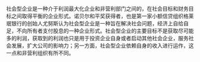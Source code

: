 社会型企业是一种介于利润最大化企业和非营利部门之间的，在社会目标和财务目标之间取得平衡的企业形式。诺贝尔和平奖获得者，也是第一家小额信贷组织格莱珉银行的创始人尤努斯认为社会型企业是一种旨在解决社会问题，经济上自给自足，不向所有者支付股息的一种企业形式。社会型企业的主要目标不是获取尽可能多的利润，获取到的利润也只是用于投资企业自身或者启动其他社会企业，服务社会发展，扩大公司的影响力；另一方面，社会型企业依赖自身的收入进行运作，这一点和非营利组织有所不同。